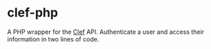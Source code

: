 clef-php
=================================

A PHP wrapper for the [Clef](https://getclef.com/) API. Authenticate a user and access their information in two lines of code. 
